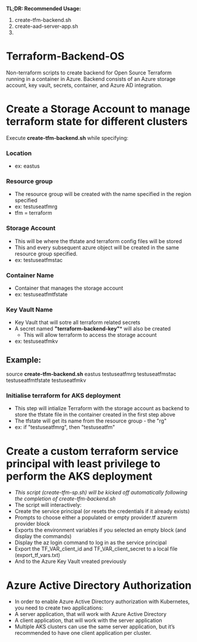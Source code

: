 __TL;DR: Recommended Usage:__
1. create-tfm-backend.sh
2. create-aad-server-app.sh
3. 
# Terraform-Backend-OS
Non-terraform scripts to create backend for Open Source Terraform running in a container in Azure.
Backend consists of an Azure storage account, key vault, secrets, container, and Azure AD integration.

# Create a Storage Account to manage terraform state for different clusters
Execute **create-tfm-backend.sh** while specifying:
### Location
* ex: eastus
### Resource group
* The resource group will be created with the name specified in the region specified
* ex: testuseatfmrg
* tfm = terraform
### Storage Account
* This will be where the tfstate and terraform config files will be stored
* This and every subsequent azure object will be created in the same resource group specified.
* ex: testuseatfmstac
### Container Name
* Container that manages the storage account
* ex: testuseatfmtfstate
### Key Vault Name
* Key Vault that will sotre all terraform related secrets
* A secret named **"terraform-backend-key"*** will also be created
  * This will allow terraform to access the storage account
* ex: testuseatfmkv
## Example: 
source **create-tfm-backend.sh** eastus testuseatfmrg testuseatfmstac testuseatfmtfstate testuseatfmkv

### Initialise terraform for AKS deployment
* This step will intialize Terraform with the storage account as backend to store the tfstate file in the container created in the first step above
* The tfstate will get its name from the resource group - the "rg"
* ex: if "testuseatfmrg", then "testuseatfm"

# Create a custom terraform service principal with least privilege to perform the AKS deployment
* *This script (create-tfm-sp.sh) will be kicked off automatically following the completion of create-tfm-backend.sh*
* The script will interactively:
 * Create the service principal (or resets the credentials if it already exists)
 * Prompts to choose either a populated or empty provider.tf azurerm provider block
 * Exports the environment variables if you selected an empty block (and display the commands)
 * Display the az login command to log in as the service principal
 * Export the TF_VAR_client_id and TF_VAR_client_secret to a local file (export_tf_vars.txt)
  * And to the Azure Key Vault vreated previously
 
 # Azure Active Directory Authorization
* In order to enable Azure Active Directory authorization with Kubernetes, you need to create two applications:
 * A server application, that will work with Azure Active Directory
 * A client application, that will work with the server application
* Multiple AKS clusters can use the same server application, but it’s recommended to have one client application per cluster.
